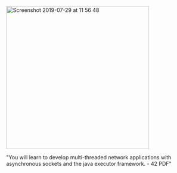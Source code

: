 <img width="383" alt="Screenshot 2019-07-29 at 11 56 48" src="https://user-images.githubusercontent.com/36439765/62039449-05debd00-b1f8-11e9-901b-2bf99a5a3fbd.png">

"You will learn to develop multi-threaded network applications with asynchronous sockets and the java executor framework. - 42 PDF"
